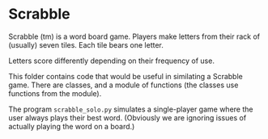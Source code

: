 # Scrabble

Scrabble (tm) is a word board game. Players make letters from 
their rack of (usually) seven tiles. Each tile bears one letter.

Letters score differently depending on their frequency of use.

This folder contains code that would be useful in similating a
Scrabble game. There are classes, and a module of functions (the
classes use functions from the module).

The program `scrabble_solo.py` simulates a single-player game where
the user always plays their best word. (Obviously we are ignoring
issues of actually playing the word on a board.)
